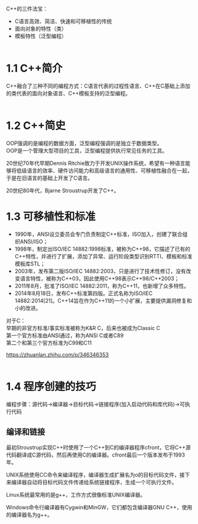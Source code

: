 C++的三件法宝：
- C语言高效、简洁、快速和可移植性的传统
- 面向对象的特性（类）
- 模板特性（泛型编程）
<br><br>

# 1.1 C++简介
C++融合了三种不同的编程方式：C语言代表的过程性语言、C++在C基础上添加的类代表的面向对象语言、C++模板支持的泛型编程。
<br><br>

# 1.2 C++简史
OOP强调的是编程的数据方面，泛型编程强调的是独立于数据类型。  
OOP是一个管理大型项目的工具，泛型编程提供执行常见任务的工具。

20世纪70年代早期Dennis Ritchie致力于开发UNIX操作系统，希望有一种语言能够将低级语言的效率、硬件访问能力和高级语言的通用性、可移植性融合在一起，于是在旧语言的基础上开发了C语言。

20世纪80年代，Bjarne Stroustrup开发了C++。

# 1.3 可移植性和标准
- 1990年，ANSI设立委员会专门负责制定C++标准，ISO加入，创建了联合组织ANSI/ISO；  
- 1998年，制定出ISO/IEC 14882:1998标准，被称为C++98，它描述了已有的C++特性，并进行了扩展，添加了异常、运行阶段类型识别RTTI、模板和标准模板库STL；  
- 2003年，发布第二版ISO/IEC 14882:2003，只是进行了技术性修订，没有改变语言特性，被称为C++03，因此使用C++98表示C++98/C++2003；  
- 2011年8月，批准了ISO/IEC 14882:2011，称为C++11，也新增了众多特性。  
- 2014年8月18日，发布C++标准第四版。正式名称为ISO/IEC 14882:2014[21]。C++14旨在作为C++11的一个小扩展，主要提供漏洞修复和小的改进。

对于C：  
早期的非官方标准/事实标准被称为K&R C，后来也被成为Classic C  
第一个官方标准由ANSI通过，称为ANSI C或者C89  
第二个和第三个官方标准为C99和C11

<https://zhuanlan.zhihu.com/p/346346353>
<br><br>

# 1.4 程序创建的技巧
编程步骤：源代码→编译器→目标代码→链接程序(加入启动代码和库代码)→可执行代码

## 编译和链接
最初Stroustrup实现C++时使用了一个C++到C的编译器程序cfront，它将C++源代码翻译成C源代码，然后再使用C的编译器。cfront最后一个版本发布于1993年。

UNIX系统使用CC命令来编译程序，编译器生成扩展名为o的目标代码文件，接下来编译器自动将目标代码文件传递给系统链接程序，生成一个可执行文件。

Linux系统最常用的是g++，工作方式很像标准UNIX编译器。

Windows命令行编译器有Cygwin和MinGW，它们都包含编译器GNU C++，使用的编译器名为g++。